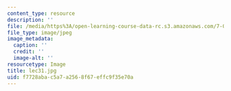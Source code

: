 ```yaml
---
content_type: resource
description: ''
file: /media/https%3A/open-learning-course-data-rc.s3.amazonaws.com/7-012-introduction-to-biology-fall-2004/f7728abac5a7a2568f67effc9f35e70a_lec31.jpg
file_type: image/jpeg
image_metadata:
  caption: ''
  credit: ''
  image-alt: ''
resourcetype: Image
title: lec31.jpg
uid: f7728aba-c5a7-a256-8f67-effc9f35e70a
---
```

